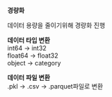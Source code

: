 **경량화**

데이터 용량을 줄이기위해 경량화 진행

**데이터 타입 변환**  
int64 -> int32  
float64 -> float32  
object -> category  

**데이터 파일 변환**  
.pkl -> .csv -> .parquet파일로 변환
